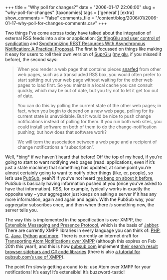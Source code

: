 +++
title = "Why poll for changes?"
date = "2006-01-17 22:06:00"
slug = "why-poll-for-changes"
[taxonomies]
tags = ['general']
[extra]
show_comments = "false"
comments_file = "/content/blog/2006/01/2006-01-17-why-poll-for-changes-comments.csv"
+++

Two things I’ve come across today have talked about the integration of external RSS feeds into a site or application: [SniffingGlu and user control of syndication](http://www.bath.ac.uk/dacs/cdntl/pMachine/morriblog_comments.php?id=499_0_4_0_C) and [Synchronizing REST Resources With Asynchronous Notification: A Practical Proposal](http://www.commerce.net/wiki/Synchronizing_REST_Resources_With_Asynchronous_Notification:_A_Practical_Proposal). The first is focussed on things like making it easy for users to roll their own version of [SuprGlu](http://www.suprglu.com/) ([my glu](http://pip.suprglu.com/), if you missed it before), the second says:

> When you render a web page that contains pieces [snarfed](http://www.jargon.net/jargonfile/s/snarf.html "http://www.jargon.net/jargonfile/s/snarf.html") from other web pages, such as a transcluded RSS box, you would often prefer to start spitting out your web page without waiting for the other web pages to load first. So you maintain a local cache you can consult quickly, which may be out of date, but you try not to let it get too out of date.
> 
> You can do this by polling the current state of the other web pages; in fact, when you begin to depend on a new web page, polling for its current state is unavoidable. But it would be nice to push change notifications instead of polling for them. If you run both web sites, you could install software on both of them to do the change-notification pushing; but how does that software work?
> 
> We will term the association between a web page and a recipient of change notifications a “subscription”.

Well, \*bing\* if we haven’t heard that before! Off the top of my head, if you’re going to start to want notifying web pages (read: applications, even if it’s just a state machine) that something has updated, at some point you’re almost certainly going to want to notify other things (like, er, people), so let’s use [PubSub](http://www.pubsub.com/docs/pubsub_xmpp_draft.html), yeah?! If you’ve not heard [me bang on about it before](http://www.google.co.uk/search?q=site%3Aphilwilson.org%20pubsub), PubSub is basically having information pushed at you (once you’ve asked to have that information). RSS, for example, typically works in exactly the opposite way – your aggregator just keeps on asking a server if it has any more information, again and again and again. With the PubSub way, your aggregator subscribes once, and then when there *is* something new, the server tells you.

The way this is implemented in the specification is over XMPP, the [Extensible Messaging and Presence Protocol](http://www.xmpp.org/), which is the basis of [Jabber](http://www.jabber.org/). There are currently XMPP libraries in every language you can think of: [PHP](http://cjphp.netflint.net/ "class.jabber.php"), [C](http://iksemel.jabberstudio.org/ "Iksemel"), [Java](http://www.jivesoftware.org/smack/ "Smack"), [Python](http://pyxmpp.jabberstudio.org/ "PyXMPP") [and more](http://www.jabber.org/software/libraries.shtml). There is currently an internet draft for [Transporting Atom Notifications over XMPP](http://www.xmpp.org/drafts/draft-saintandre-atompub-notify-04.html) (although this expires on Feb 20th this year!), and this is how [pubsub.com](http://www.pubsub.com/) implement [their search result browser sidebars and C# code libraries](http://www.pubsub.com/tools.php) (there is also [a tutorial for pubsub.com’s use of XMPP](http://www.pubsub.com/docs/pubsub_xmpp_draft.html)).

The point I’m slowly getting around to is: use Atom over XMPP for your notifications! It’s easy! It’s extensible! It’s buzzword-tastic!
